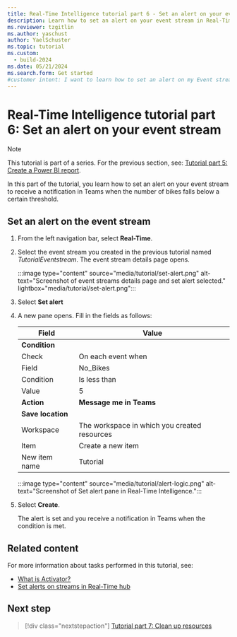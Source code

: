 ```yaml
---
title: Real-Time Intelligence tutorial part 6 - Set an alert on your event stream
description: Learn how to set an alert on your event stream in Real-Time Intelligence.
ms.reviewer: tzgitlin
ms.author: yaschust
author: YaelSchuster
ms.topic: tutorial
ms.custom:
  - build-2024
ms.date: 05/21/2024
ms.search.form: Get started
#customer intent: I want to learn how to set an alert on my Event stream in Real-Time Intelligence.
---
```

# Real-Time Intelligence tutorial part 6: Set an alert on your event stream

> [!NOTE]
> This tutorial is part of a series. For the previous section, see: [Tutorial part 5: Create a Power BI report](tutorial-5-power-bi-report.md).

In this part of the tutorial, you learn how to set an alert on your event stream to receive a notification in Teams when the number of bikes falls below a certain threshold.

## Set an alert on the event stream

1. From the left navigation bar, select **Real-Time**.
1. Select the event stream you created in the previous tutorial named *TutorialEventstream*.
    The event stream details page opens.
    
    :::image type="content" source="media/tutorial/set-alert.png" alt-text="Screenshot of event streams details page and set alert selected." lightbox="media/tutorial/set-alert.png":::

1. Select **Set alert**
1. A new pane opens. Fill in the fields as follows:

    | Field | Value |
    | --- | --- |
    | **Condition** |  |
    | Check | On each event when |
    | Field | No_Bikes |  
    | Condition | Is less than |
    | Value | 5 |
    | **Action** |  **Message me in Teams**
    | **Save location** | | 
    | Workspace | The workspace in which you created resources|
    | Item | Create a new item |
    | New item name | Tutorial |

    :::image type="content" source="media/tutorial/alert-logic.png" alt-text="Screenshot of Set alert pane in Real-Time Intelligence.":::

1. Select **Create**.

    The alert is set and you receive a notification in Teams when the condition is met.

## Related content

For more information about tasks performed in this tutorial, see:

* [What is Activator?](data-activator/activator-introduction.md)
* [Set alerts on streams in Real-Time hub](../real-time-hub/set-alerts-data-streams.md)

## Next step

> [!div class="nextstepaction"]
> [Tutorial part 7: Clean up resources](tutorial-7-clean-up-resources.md)
